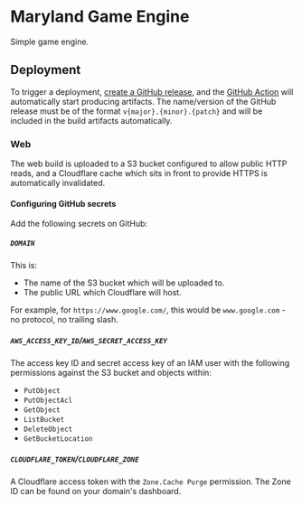 # Maryland Game Engine

Simple game engine.

## Deployment

To trigger a deployment, [create a GitHub release](https://github.com/jameswilddev/maryland_game_engine/releases/new), and the [GitHub Action](./.github/workflows/main.yaml) will automatically start producing artifacts.  The name/version of the GitHub release must be of the format `v{major}.{minor}.{patch}` and will be included in the build artifacts automatically.

### Web

The web build is uploaded to a S3 bucket configured to allow public HTTP reads, and a Cloudflare cache which sits in front to provide HTTPS is automatically invalidated.

#### Configuring GitHub secrets

Add the following secrets on GitHub:

##### `DOMAIN`

This is:

- The name of the S3 bucket which will be uploaded to.
- The public URL which Cloudflare will host.

For example, for `https://www.google.com/`, this would be `www.google.com` - no protocol, no trailing slash.

##### `AWS_ACCESS_KEY_ID`/`AWS_SECRET_ACCESS_KEY`

The access key ID and secret access key of an IAM user with the following permissions against the S3 bucket and objects within:

- `PutObject`
- `PutObjectAcl`
- `GetObject`
- `ListBucket`
- `DeleteObject`
- `GetBucketLocation`

##### `CLOUDFLARE_TOKEN`/`CLOUDFLARE_ZONE`

A Cloudflare access token with the `Zone.Cache Purge` permission.  The Zone ID can be found on your domain's dashboard.

